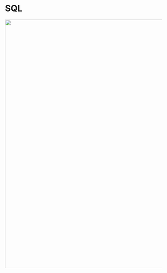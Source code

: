 # SQL
<img width="800" src="https://user-images.githubusercontent.com/93371320/235063443-aecef9ba-0127-44bb-bc0e-0e883da04af7.png"/>
